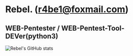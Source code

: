 # Rebel. (r4be1@foxmail.com)
## WEB-Pentester  /  WEB-Pentest-Tool-DEVer(python3)

![Rebel's GitHub stats](https://github-readme-stats.vercel.app/api?username=R4be1&theme=radical) 
